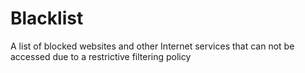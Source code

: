 [Title]: # (Liste noire)
[Order]: # (13)

# Blacklist

A list of blocked websites and other Internet services that can not be accessed due to a restrictive filtering policy